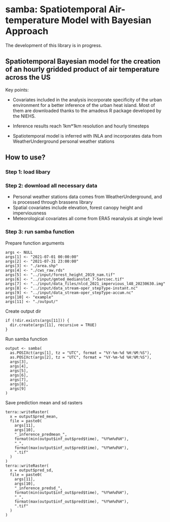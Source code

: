 # samba: Spatiotemporal Air-temperature Model with Bayesian Approach

The development of this library is in progress.

## Spatiotemporal Bayesian model for the creation of an hourly gridded product of air temperature across the US

Key points:

-   Covariates included in the analysis incorporate specificity of the urban environment for a better inference of the urban heat island. Most of them are downloaded thanks to the amadeus R package developed by the NIEHS.

-   Inference results reach 1km\*1km resolution and hourly timesteps

-   Spatiotemporal model is inferred with INLA and incorporates data from WeatherUnderground personal weather stations

## How to use? 

### Step 1: load libary

### Step 2: download all necessary data

- Personal weather stations data comes from WeatherUnderground, and is processed through brassens library 
- Spatial covariates include elevation, forest canopy height and imperviousness
- Meteorological covariates all come from ERA5 reanalysis at single level

### Step 3: run samba function 

Prepare function arguments
```{r}
args <- NULL
args[1] <- "2021-07-01 00:00:00"
args[2] <- "2021-07-31 23:00:00"
args[3] <- "./area.shp"
args[4] <- "./cws_raw.rds"
args[5] <- "../input/forest_height_2019_nam.tif"
args[6] <- "../input/gmted_medianstat_7-5arcsec.tif"
args[7] <- "../input/data_files/nlcd_2021_impervious_l48_20230630.img"
args[8] <- "../input/data_stream-oper_stepType-instant.nc"
args[9] <- "../input/data_stream-oper_stepType-accum.nc"
args[10] <- "example"
args[11] <- "./output/"
```

Create output dir
```{r}
if (!dir.exists(args[11])) {
  dir.create(args[11], recursive = TRUE)
}
```

Run samba function
```{r}
output <- samba(
  as.POSIXct(args[1], tz = "UTC", format = "%Y-%m-%d %H:%M:%S"),
  as.POSIXct(args[2], tz = "UTC", format = "%Y-%m-%d %H:%M:%S"),
  args[3],
  args[4],
  args[5],
  args[6],
  args[7],
  args[8],
  args[9]
)
```

Save prediction mean and sd rasters
```{r}
terra::writeRaster(
  x = output$pred_mean,
  file = paste0(
    args[11],
    args[10],
    "_inference_predmean_",
    format(min(output$inf_out$pred$time), "%Y%m%d%H"),
    "_",
    format(max(output$inf_out$pred$time), "%Y%m%d%H"),
    ".tif"
  )
)
terra::writeRaster(
  x = output$pred_sd,
  file = paste0(
    args[11],
    args[10],
    "_inference_predsd_",
    format(min(output$inf_out$pred$time), "%Y%m%d%H"),
    "_",
    format(max(output$inf_out$pred$time), "%Y%m%d%H"),
    ".tif"
  )
)
``` 
